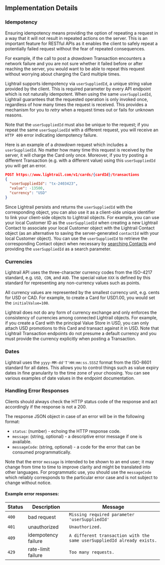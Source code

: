 ## Implementation Details

### Idempotency 

Ensuring idempotency means providing the option of repeating a request in a way that it will not result in repeated actions on the server. This is an important feature for RESTful APIs as it enables the client to safely repeat a potentially failed request without the fear of repeated consequences. 

For example, if the call to post a _drawdown_ Transaction encounters a network failure and you are not sure whether it failed before or after reaching the server, you would want to be able to repeat this request without worrying about charging the Card multiple times. 

Lightrail supports idempotency via `userSuppliedId`, a unique string value provided by the client. This is required parameter by every API endpoint which is not naturally idempotent. When using the same `userSuppliedId`, Lightrail guarantees that the requested operation is only invoked once, regardless of how many times the request is received. This provides a mechanism for you to _retry_ when a request times out or fails for unknown reasons. 

Note that the `userSuppliedId` must also be unique to the request; if you repeat the same `userSuppliedId` with a different request, you will receive an `HTTP 409` error indicating idempotency failure. 

Here is an example of a _drawdown_ request which includes a `userSuppliedId`. No matter how many time this request is received by the server, it will charge the Card only once. Moreover, if you try posting a different Transaction (e.g. with a different value) using this `userSuppliedId` you will get an error. 

```json
POST https://www.lightrail.com/v1/cards/{cardId}/transactions
{
  "userSuppliedId": "tx-2403423",
  "value": -13500,
  "currency": "USD"
}
```

Since Lightrail persists and returns the `userSuppliedId` with the corresponding object, you can also use it as a client-side unique identifier to link your client-side objects to Lightrail objects. For example, you can use your local Customer ID as the `userSuppliedId` when creating a new Lightrail Contact to associate your local Customer object with the Lightrail Contact object (as an alternative to saving the server-generated `contactId` with your local Customer object). You can use the `userSuppliedId` to retrieve the corresponding Contact object when necessary by [searching Contacts](#contact-list-anchor) and providing the `userSuppliedId` as a search parameter. 

### Currencies 
Lightrail API uses the three-character currency codes from the ISO-4217 standard, e.g. `USD`,` CDN`, and `AUD`. The special value `XXX` is defined by this standard for representing any non-currency values such as points.

All currency values are represented by the smallest currency unit, e.g. cents for USD or CAD. For example, to create a Card for USD1.00, you would set the `initialValue=100`.

Lightrail does not do any form of currency exchange and only enforces the consistency of currencies among connected Lightrail objects. For example, if you create a Card with the principal Value Store in USD, you can only attach USD promotions to this Card and transact against it in USD. Note that Lightrail Transaction endpoints do not presume a default currency and you must provide the currency explicitly when posting a Transaction.

### Dates
Lightrail uses the `yyyy-MM-dd'T'HH:mm:ss.SSSZ` format from the ISO-8601 standard for all dates. This allows you to control things such as value expiry dates in fine granularity to the time zone of your choosing. You can see various examples of date values in the endpoint documentation. 

### Handling Error Responses

Clients should always check the HTTP status code of the response and act accordingly if the response is not a 200.

The response JSON object in case of an error will be in the following format:
- `status`: (number) - echoing the HTTP response code.    
- `message`: (string, optional) - a descriptive error message if one is available. 
- `messageCode`: (string, optional) - a code for the error that can be consumed programmatically.

Note that the error `message` is intended to be shown to an end user; it may change from time to time to improve clarity and might be translated into other languages. For programmatic use, you should use the `messageCode` which reliably corresponds to the particular error case and is not subject to change without notice.

#### Example error responses:
| Status | Description         | Message                                  |
| :----- | ------------------- | ---------------------------------------- |
| `400`  | bad request         | `Missing required parameter 'userSuppliedId'` |
| `401`  | unauthorized        | `Unauthorized.`                          |
| `409`  | idempotency failure | `A different transaction with the same userSuppliedId already exists.` |
| `429`  | rate-limit failure  | `Too many requests.`                     |
